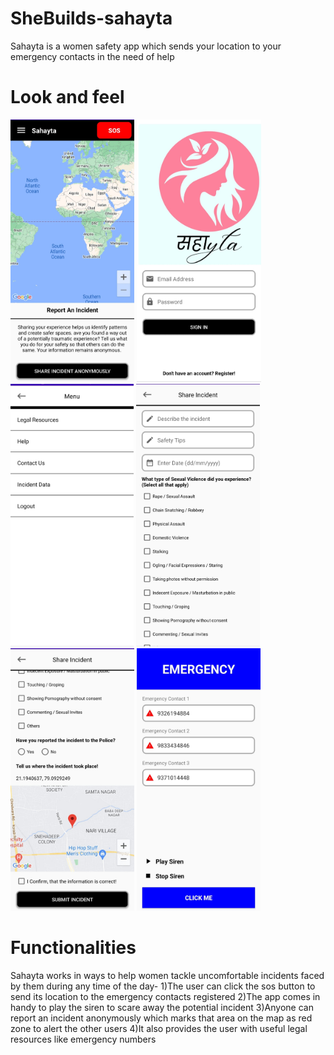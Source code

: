 # SheBuilds-sahayta

Sahayta is a women safety app which sends your location to your emergency contacts in the need of help

# Look and feel

<img src="ss/home.jpeg" height = 420px>  <img src="ss/landing.jpeg" height = 420px>  <img src="ss/navbar.jpeg" height = 420px> <img src="ss/shareincident1.jpeg" height = 420px> <img src="ss/shareincident2.jpeg" height = 420px> <img src="ss/sos.jpeg" height = 420px>


# Functionalities

Sahayta works in ways to help women tackle uncomfortable incidents faced by them during any time of the day- 1)The user can click the sos button to send its location to the emergency contacts registered 2)The app comes in handy to play the siren to scare away the potential incident 3)Anyone can report an incident anonymously which marks that area on the map as red zone to alert the other users 4)It also provides the user with useful legal resources like emergency numbers
